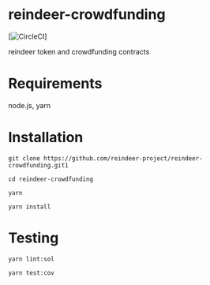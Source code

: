# reindeer-crowdfunding

[![CircleCI](https://circleci.com/gh/reindeer-project/reindeer-crowdfunding/tree/master.svg?style=shield&circle-token=6d1f09a0b3fc9f3bfaaa3098d3cb31e239542c0e)]

reindeer token and crowdfunding contracts

# Requirements
node.js, yarn

# Installation
`git clone https://github.com/reindeer-project/reindeer-crowdfunding.git1`

`cd reindeer-crowdfunding`

`yarn`

`yarn install`

# Testing
`yarn lint:sol`

`yarn test:cov`
